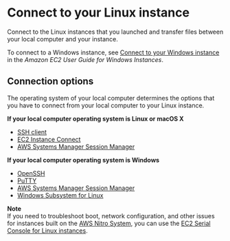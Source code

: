 # Connect to your Linux instance<a name="AccessingInstances"></a>

Connect to the Linux instances that you launched and transfer files between your local computer and your instance\.

To connect to a Windows instance, see [Connect to your Windows instance](https://docs.aws.amazon.com/AWSEC2/latest/WindowsGuide/connecting_to_windows_instance.html) in the *Amazon EC2 User Guide for Windows Instances*\.

## Connection options<a name="connection-method"></a>

The operating system of your local computer determines the options that you have to connect from your local computer to your Linux instance\.

**If your local computer operating system is Linux or macOS X**  
+ [SSH client](AccessingInstancesLinux.md)
+ [EC2 Instance Connect](Connect-using-EC2-Instance-Connect.md)
+ [AWS Systems Manager Session Manager](https://docs.aws.amazon.com/systems-manager/latest/userguide/session-manager.html)

**If your local computer operating system is Windows**  
+ [OpenSSH](openssh.md)
+ [PuTTY](putty.md)
+ [AWS Systems Manager Session Manager](https://docs.aws.amazon.com/systems-manager/latest/userguide/session-manager.html)
+ [Windows Subsystem for Linux](WSL.md)

**Note**  
If you need to troubleshoot boot, network configuration, and other issues for instances built on the [AWS Nitro System](http://aws.amazon.com/ec2/nitro/), you can use the [EC2 Serial Console for Linux instances](ec2-serial-console.md)\.